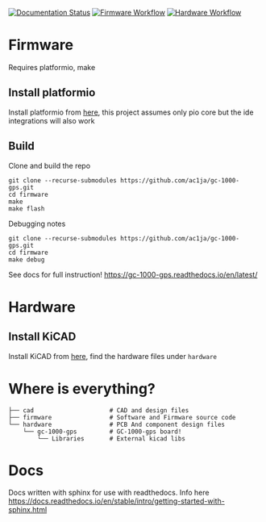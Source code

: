 [![Documentation Status](https://readthedocs.org/projects/gc-1000-gps/badge/?version=latest)](https://gc-1000-gps.readthedocs.io/en/latest/?badge=latest)
[![Firmware Workflow](https://github.com/ac1ja/gc-1000-gps/actions/workflows/firmware_workflow.yml/badge.svg)](https://github.com/ac1ja/gc-1000-gps/actions/workflows/firmware_workflow.yml)
[![Hardware Workflow](https://github.com/ac1ja/gc-1000-gps/actions/workflows/hardware_workflow.yml/badge.svg)](https://github.com/ac1ja/gc-1000-gps/actions/workflows/hardware_workflow.yml)

# Firmware
Requires platformio, make

## Install platformio

Install platformio from [here](https://platformio.org/install), this project assumes
only pio core but the ide integrations will also work

## Build

Clone and build the repo
```
git clone --recurse-submodules https://github.com/ac1ja/gc-1000-gps.git
cd firmware
make
make flash
```

Debugging notes
```
git clone --recurse-submodules https://github.com/ac1ja/gc-1000-gps.git
cd firmware
make debug
```

See docs for full instruction! https://gc-1000-gps.readthedocs.io/en/latest/


# Hardware

## Install KiCAD

Install KiCAD from [here](https://www.kicad.org/download/), find the hardware files under `hardware`


# Where is everything?

```shell
├── cad                     # CAD and design files
├── firmware                # Software and Firmware source code
└── hardware                # PCB And component design files
    └── gc-1000-gps         # GC-1000-gps board!
        └── Libraries       # External kicad libs
```

# Docs
Docs written with sphinx for use with readthedocs.
Info here https://docs.readthedocs.io/en/stable/intro/getting-started-with-sphinx.html
